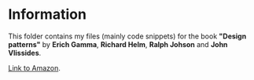 # Information
This folder contains my files (mainly code snippets) for the book  **"Design patterns"** by **Erich Gamma**, **Richard Helm**, **Ralph Johson** and **John Vlissides**.

[Link to Amazon](http://www.amazon.com/Design-Patterns-Elements-Reusable-Object-Oriented-ebook/dp/B000SEIBB8).
